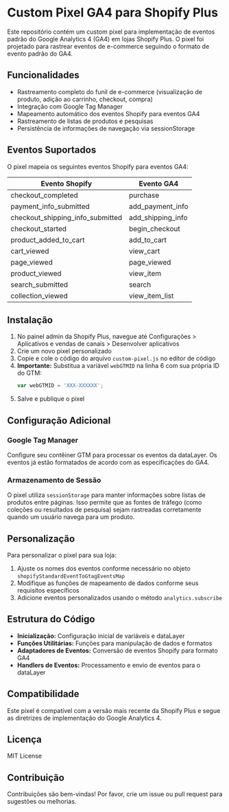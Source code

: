 # Custom Pixel GA4 para Shopify Plus

Este repositório contém um custom pixel para implementação de eventos padrão do Google Analytics 4 (GA4) em lojas Shopify Plus. O pixel foi projetado para rastrear eventos de e-commerce seguindo o formato de evento padrão do GA4.

## Funcionalidades

- Rastreamento completo do funil de e-commerce (visualização de produto, adição ao carrinho, checkout, compra)
- Integração com Google Tag Manager
- Mapeamento automático dos eventos Shopify para eventos GA4
- Rastreamento de listas de produtos e pesquisas
- Persistência de informações de navegação via sessionStorage

## Eventos Suportados

O pixel mapeia os seguintes eventos Shopify para eventos GA4:

| Evento Shopify | Evento GA4 |
|----------------|------------|
| checkout_completed | purchase |
| payment_info_submitted | add_payment_info |
| checkout_shipping_info_submitted | add_shipping_info |
| checkout_started | begin_checkout |
| product_added_to_cart | add_to_cart |
| cart_viewed | view_cart |
| page_viewed | page_viewed |
| product_viewed | view_item |
| search_submitted | search |
| collection_viewed | view_item_list |

## Instalação

1. No painel admin da Shopify Plus, navegue até Configurações > Aplicativos e vendas de canais > Desenvolver aplicativos
2. Crie um novo pixel personalizado
3. Copie e cole o código do arquivo `custom-pixel.js` no editor de código
4. **Importante:** Substitua a variável `webGTMID` na linha 6 com sua própria ID do GTM:
   ```javascript
   var webGTMID = 'XXX-XXXXXX';
   ```
5. Salve e publique o pixel

## Configuração Adicional

### Google Tag Manager

Configure seu contêiner GTM para processar os eventos da dataLayer. Os eventos já estão formatados de acordo com as especificações do GA4.

### Armazenamento de Sessão

O pixel utiliza `sessionStorage` para manter informações sobre listas de produtos entre páginas. Isso permite que as fontes de tráfego (como coleções ou resultados de pesquisa) sejam rastreadas corretamente quando um usuário navega para um produto.

## Personalização

Para personalizar o pixel para sua loja:

1. Ajuste os nomes dos eventos conforme necessário no objeto `shopifyStandardEventToGtagEventsMap`
2. Modifique as funções de mapeamento de dados conforme seus requisitos específicos
3. Adicione eventos personalizados usando o método `analytics.subscribe`

## Estrutura do Código

- **Inicialização:** Configuração inicial de variáveis e dataLayer
- **Funções Utilitárias:** Funções para manipulação de dados e formatos
- **Adaptadores de Eventos:** Conversão de eventos Shopify para formato GA4
- **Handlers de Eventos:** Processamento e envio de eventos para o dataLayer

## Compatibilidade

Este pixel é compatível com a versão mais recente da Shopify Plus e segue as diretrizes de implementação do Google Analytics 4.

## Licença

MIT License

## Contribuição

Contribuições são bem-vindas! Por favor, crie um issue ou pull request para sugestões ou melhorias.
